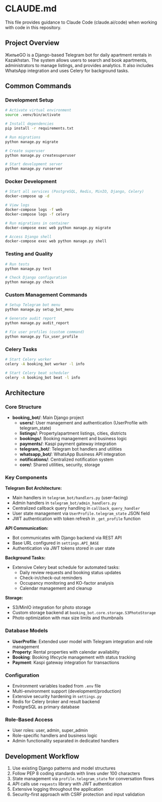 # CLAUDE.md

This file provides guidance to Claude Code (claude.ai/code) when working with code in this repository.

## Project Overview

ЖильеGO is a Django-based Telegram bot for daily apartment rentals in Kazakhstan. The system allows users to search and book apartments, administrators to manage listings, and provides analytics. It also includes WhatsApp integration and uses Celery for background tasks.

## Common Commands

### Development Setup
```bash
# Activate virtual environment
source .venv/bin/activate

# Install dependencies
pip install -r requirements.txt

# Run migrations
python manage.py migrate

# Create superuser
python manage.py createsuperuser

# Start development server
python manage.py runserver
```

### Docker Development
```bash
# Start all services (PostgreSQL, Redis, MinIO, Django, Celery)
docker-compose up -d

# View logs
docker-compose logs -f web
docker-compose logs -f celery

# Run migrations in container
docker-compose exec web python manage.py migrate

# Access Django shell
docker-compose exec web python manage.py shell
```

### Testing and Quality
```bash
# Run tests
python manage.py test

# Check Django configuration
python manage.py check
```

### Custom Management Commands
```bash
# Setup Telegram bot menu
python manage.py setup_bot_menu

# Generate audit report
python manage.py audit_report

# Fix user profiles (custom command)
python manage.py fix_user_profile
```

### Celery Tasks
```bash
# Start Celery worker
celery -A booking_bot worker -l info

# Start Celery beat scheduler
celery -A booking_bot beat -l info
```

## Architecture

### Core Structure
- **booking_bot/**: Main Django project
  - **users/**: User management and authentication (UserProfile with telegram_state)
  - **listings/**: Property/apartment listings, cities, districts
  - **bookings/**: Booking management and business logic
  - **payments/**: Kaspi payment gateway integration
  - **telegram_bot/**: Telegram bot handlers and utilities
  - **whatsapp_bot/**: WhatsApp Business API integration
  - **notifications/**: Centralized notification system
  - **core/**: Shared utilities, security, storage

### Key Components

**Telegram Bot Architecture:**
- Main handlers in `telegram_bot/handlers.py` (user-facing)
- Admin handlers in `telegram_bot/admin_handlers.py`
- Centralized callback query handling in `callback_query_handler`
- User state management via `UserProfile.telegram_state` JSON field
- JWT authentication with token refresh in `_get_profile` function

**API Communication:**
- Bot communicates with Django backend via REST API
- Base URL configured in `settings.API_BASE`
- Authentication via JWT tokens stored in user state

**Background Tasks:**
- Extensive Celery beat schedule for automated tasks:
  - Daily review requests and booking status updates
  - Check-in/check-out reminders
  - Occupancy monitoring and KO-factor analysis
  - Calendar management and cleanup

**Storage:**
- S3/MinIO integration for photo storage
- Custom storage backend at `booking_bot.core.storage.S3PhotoStorage`
- Photo optimization with max size limits and thumbnails

### Database Models
- **UserProfile**: Extended user model with Telegram integration and role management
- **Property**: Rental properties with calendar availability
- **Booking**: Booking lifecycle management with status tracking
- **Payment**: Kaspi gateway integration for transactions

### Configuration
- Environment variables loaded from `.env` file
- Multi-environment support (development/production)
- Extensive security hardening in `settings.py`
- Redis for Celery broker and result backend
- PostgreSQL as primary database

### Role-Based Access
- User roles: user, admin, super_admin
- Role-specific handlers and business logic
- Admin functionality separated in dedicated handlers

## Development Workflow

1. Use existing Django patterns and model structures
2. Follow PEP 8 coding standards with lines under 100 characters
3. State management via `profile.telegram_state` for conversation flows
4. API calls use `requests` library with JWT authentication
5. Extensive logging throughout the application
6. Security-first approach with CSRF protection and input validation